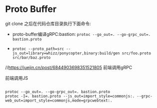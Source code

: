 # Proto Buffer


git clone 之后在代码仓库目录执行下面命令:

- proto-buffer编译gRPC:bastion: `protoc --go_out=. --go-grpc_out=. bastion.proto`

- `protoc --proto_path=src --js_out=library=whizz/ponycopter,binary:build/gen src/foo.proto src/bar/baz.proto
  `
  
//https://juejin.cn/post/6844903698351521805  前端调用gRPC

前端调用JS
```

protoc --go_out=. --go-grpc_out=. bastion.proto
protoc -I=. bastion.proto --js_out=import_style=commonjs:. --grpc-web_out=import_style=commonjs,mode=grpcwebtext:.



```
